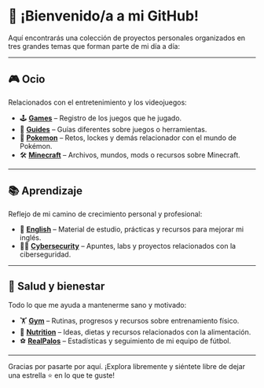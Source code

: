 # 👋 ¡Bienvenido/a a mi GitHub!

Aquí encontrarás una colección de proyectos personales organizados en tres grandes temas que forman parte de mi día a día:

---

## 🎮 Ocio
Relacionados con el entretenimiento y los videojuegos:

- 🕹 [**Games**](https://github.com/adriigs/Games) – Registro de los juegos que he jugado.  
- 📘 [**Guides**](https://github.com/adriigs/Guides) – Guías diferentes sobre  juegos o herramientas.  
- 🐹  [**Pokemon**](https://github.com/adriigs/Pokemon) – Retos, lockes y demás relacionador con el mundo de Pokémon.  
- 🛠 [**Minecraft**](https://github.com/adriigs/Minecraft) – Archivos, mundos, mods o recursos sobre Minecraft.  

---

## 📚 Aprendizaje
Reflejo de mi camino de crecimiento personal y profesional:

- 🗽 [**English**](https://github.com/adriigs/English) – Material de estudio, prácticas y recursos para mejorar mi inglés.  
- 👨‍💻 [**Cybersecurity**](https://github.com/adriigs/Cybersecurity) – Apuntes, labs y proyectos relacionados con la ciberseguridad.  

---

## 🧠 Salud y bienestar
Todo lo que me ayuda a mantenerme sano y motivado:

- 🏋️ [**Gym**](https://github.com/adriigs/Gym) – Rutinas, progresos y recursos sobre entrenamiento físico.  
- 🥗 [**Nutrition**](https://github.com/adriigs/Nutrition) – Ideas, dietas y recursos relacionados con la alimentación.  
- ⚽ [**RealPalos**](https://github.com/adriigs/RealPalos) – Estadísticas y seguimiento de mi equipo de fútbol.

---

Gracias por pasarte por aquí. ¡Explora libremente y siéntete libre de dejar una estrella ⭐ en lo que te guste!
